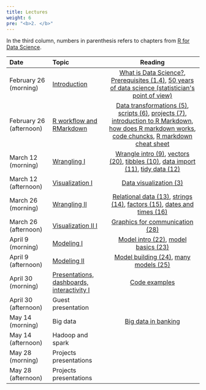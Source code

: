```yaml
---
title: Lectures
weight: 6
pre: "<b>2. </b>"
---
```


In the third column, numbers in parenthesis refers to chapters from [R for Data Science](http://r4ds.had.co.nz/).

| Date | Topic | Reading |
| :---  | :---  | :---:  |
| February 26 (morning) | [Introduction](https://raw.githubusercontent.com/tvatter/dsfba_2018/master/data/lecture1_overview_intro_r.pdf) | [What is Data Science?](https://www.safaribooksonline.com/library/view/doing-data-science/9781449363871/ch01.html), [Prerequisites (1.4)](http://r4ds.had.co.nz/introduction.html#prerequisites), [50 years of data science (statistician's point of view)](http://courses.csail.mit.edu/18.337/2015/docs/50YearsDataScience.pdf) |
| February 26 (afternoon) | [R workflow and RMarkdown](https://raw.githubusercontent.com/tvatter/dsfba_2018/master/data/lecture2_rworkflow_git_rmarkdown.pdf) | [Data transformations (5)](http://r4ds.had.co.nz/transform.html),  [scripts (6)](http://r4ds.had.co.nz/workflow-scripts.html), [projects (7)](http://r4ds.had.co.nz/workflow-projects.html), [introduction to R Markdown](https://rmarkdown.rstudio.com/lesson-1.html), [how does R markdown works](https://rmarkdown.rstudio.com/lesson-2.html), [code chuncks](https://rmarkdown.rstudio.com/lesson-3.html), [R markdown cheat sheet](https://rmarkdown.rstudio.com/lesson-15.html) |
| March 12 (morning) | [Wrangling I](https://raw.githubusercontent.com/tvatter/dsfba_2018/master/data/lecture3_wrangle_1.pdf) | [Wrangle intro (9)](http://r4ds.had.co.nz/wrangle-intro.html),  [vectors (20)](http://r4ds.had.co.nz/vectors.html), [tibbles (10)](http://r4ds.had.co.nz/tibbles.html), [data import (11)](http://r4ds.had.co.nz/data-import.html), [tidy data (12)](http://r4ds.had.co.nz/tidy-data.html) |
| March 12 (afternoon) | [Visualization I](https://raw.githubusercontent.com/tvatter/dsfba_2018/master/data/lecture4_visualize_1.pdf) | [Data visualization (3)](http://r4ds.had.co.nz/data-visualisation.html) |
| March 26 (morning) | [Wrangling II](https://raw.githubusercontent.com/tvatter/dsfba_2018/master/data/lecture5_wrangle_2.pdf) | [Relational data (13)](http://r4ds.had.co.nz/relational-data.html), [strings (14)](http://r4ds.had.co.nz/strings.html),  [factors (15)](http://r4ds.had.co.nz/factors.html), [dates and times (16)](http://r4ds.had.co.nz/dates-and-times.html) |
| March 26 (afternoon) |  [Visualization II I](https://raw.githubusercontent.com/tvatter/dsfba_2018/master/data/lecture6_visualize_2.pdf)  | [Graphics for communication (28)](http://r4ds.had.co.nz/graphics-for-communication.html) |
| April 9 (morning) | [Modeling I](https://raw.githubusercontent.com/tvatter/dsfba_2018/master/data/lecture7_modeling_1.pdf) | [Model intro (22)](http://r4ds.had.co.nz/model-intro.html), [model basics (23)](http://r4ds.had.co.nz/model-basics.html) |
| April 9 (afternoon) | [Modeling II](https://raw.githubusercontent.com/tvatter/dsfba_2018/master/data/lecture8_modeling_2.pdf) | [Model building (24)](http://r4ds.had.co.nz/model-building.html), [many models (25)](http://r4ds.had.co.nz/many-models.html) |
| April 30 (morning) | [Presentations, dashboards, interactivity I](https://raw.githubusercontent.com/tvatter/dsfba_2018/master/data/lecture9_presentations_dashboard.pdf) | [Code examples](https://raw.githubusercontent.com/tvatter/dsfba_2018/master/data/examples.zip) |
| April 30 (afternoon) | Guest presentation | |
| May 14 (morning) | Big data | [Big data in banking](https://www.evry.com/globalassets/insight/bank2020/bank-2020---big-data---whitepaper.pdf) |
| May 14 (afternoon) | Hadoop and spark | |
| May 28 (morning) | Projects presentations | |
| May 28 (afternoon) | Projects presentations | |
